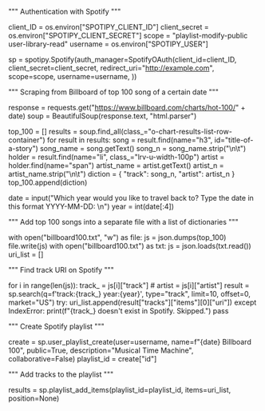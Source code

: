 """ Authentication with Spotify """

client_ID = os.environ["SPOTIPY_CLIENT_ID"]
client_secret = os.environ["SPOTIPY_CLIENT_SECRET"]
scope = "playlist-modify-public user-library-read"
username = os.environ["SPOTIPY_USER"]

sp = spotipy.Spotify(auth_manager=SpotifyOAuth(client_id=client_ID,
                                               client_secret=client_secret,
                                               redirect_uri="http://example.com",
                                               scope=scope,
                                               username=username,
                                               ))

""" Scraping from Billboard of top 100 song of a certain date """

response = requests.get("https://www.billboard.com/charts/hot-100/" + date)
soup = BeautifulSoup(response.text, "html.parser")

top_100 = []
results = soup.find_all(class_="o-chart-results-list-row-container")
for result in results:
    song = result.find(name="h3", id="title-of-a-story")
    song_name = song.getText()
    song_n = song_name.strip("\n\t")
    holder = result.find(name="li", class_="lrv-u-width-100p")
    artist = holder.find(name="span")
    artist_name = artist.getText()
    artist_n = artist_name.strip("\n\t")
    diction = {
        "track": song_n,
        "artist": artist_n
    }
    top_100.append(diction)
    
date = input("Which year would you like to travel back to? Type the date in this format YYYY-MM-DD: \n")
year = int(date[:4])

""" Add top 100 songs into a separate file with a list of dictionaries """

with open("billboard100.txt", "w") as file:
    js = json.dumps(top_100)
    file.write(js)
with open("billboard100.txt") as txt:
    js = json.loads(txt.read())
uri_list = []


""" Find track URI on Spotify """

for i in range(len(js)):
    track_ = js[i]["track"]
    # artist = js[i]["artist"]
    result = sp.search(q=f'track:{track_} year:{year}', type="track", limit=10, offset=0, market="US")
    try:
        uri_list.append(result["tracks"]["items"][0]["uri"])
    except IndexError:
        print(f"{track_} doesn't exist in Spotify. Skipped.")
        pass

""" Create Spotify playlist """

create = sp.user_playlist_create(user=username, name=f"{date} Billboard 100", public=True,
                                 description="Musical Time Machine", collaborative=False)
playlist_id = create["id"]


""" Add tracks to the playlist """

results = sp.playlist_add_items(playlist_id=playlist_id, items=uri_list, position=None)

